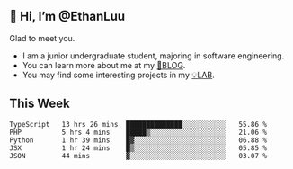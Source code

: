 ## 👋 Hi, I’m @EthanLuu

Glad to meet you.

- I am a junior undergraduate student, majoring in software engineering.
- You can learn more about me at my [📝BLOG](https://blog.ethanloo.top).
- You may find some interesting projects in my [💡LAB](https://lab.ethanloo.top).

## This Week
<!--START_SECTION:waka-->
```text
TypeScript   13 hrs 26 mins  ██████████████░░░░░░░░░░░   55.86 % 
PHP          5 hrs 4 mins    █████▒░░░░░░░░░░░░░░░░░░░   21.06 % 
Python       1 hr 39 mins    █▓░░░░░░░░░░░░░░░░░░░░░░░   06.88 % 
JSX          1 hr 24 mins    █▒░░░░░░░░░░░░░░░░░░░░░░░   05.85 % 
JSON         44 mins         ▓░░░░░░░░░░░░░░░░░░░░░░░░   03.07 % 
```
<!--END_SECTION:waka-->
